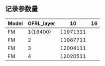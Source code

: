 
## 记录参数量

|Model|GFRL_layer| 10| 16 
|--- |---|---|---|
|FM|1(16400)|11971311||
|FM|2|11987711||
|FM|3|12004111||
|FM|4|12020511||

